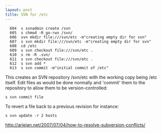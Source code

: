 ```yaml
---
layout: post 
title: SVN for /etc
---
```


      604  s svnadmin create /svn
      605  s chmod -R go-rwx /svn/
      606  svn mkdir file:///svn/etc -m"creating empty dir for svn"
      607  s svn mkdir file:///svn/etc -m"creating empty dir for svn"
      608  cd /etc
      609  s svn checkout file:///svn/etc .
      610  s rm -R .svn/
      611  s svn checkout file:///svn/etc .
      612  s svn add *
      613  s svn commit -m"initial commit of /etc"

This creates an SVN repository /svn/etc with the working copy being /etc
itself. Edit files as would be done normally and \'commit\' them to the
repository to allow them to be version-controlled:

    s svn commit file

To revert a file back to a previous revision for instance:

    s svn update -r 2 hosts

<http://ariejan.net/2007/07/04/how-to-resolve-subversion-conflicts/>
